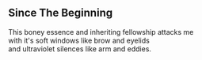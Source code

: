 Since The Beginning
-------------------
This boney essence and inheriting fellowship attacks me  
with it's soft windows like brow and eyelids  
and ultraviolet silences like arm and eddies.  
